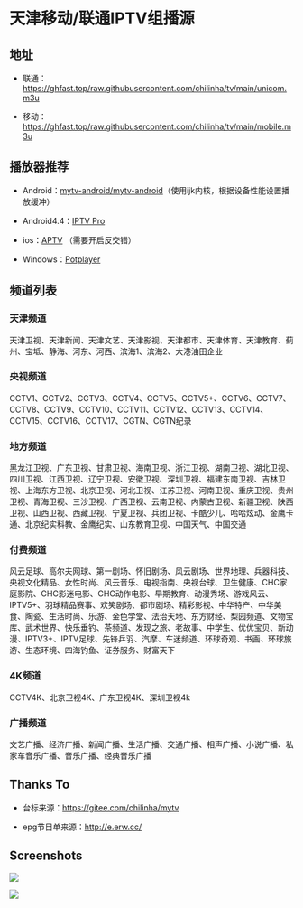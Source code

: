 # 天津移动/联通IPTV组播源

## 地址

- 联通：https://ghfast.top/raw.githubusercontent.com/chilinha/tv/main/unicom.m3u

- 移动：https://ghfast.top/raw.githubusercontent.com/chilinha/tv/main/mobile.m3u

## 播放器推荐

- Android：[mytv-android/mytv-android](https://github.com/mytv-android/mytv-android/releases)（使用ijk内核，根据设备性能设置播放缓冲）

- Android4.4：[IPTV Pro](https://github.com/chilinha/tv/tree/main/apks)

- ios：[APTV](https://apps.apple.com/cn/app/aptv/id1630403500) （需要开启反交错）

- Windows：[Potplayer](https://potplayer.daum.net/)

## 频道列表

### 天津频道

天津卫视、天津新闻、天津文艺、天津影视、天津都市、天津体育、天津教育、蓟州、宝坻、静海、河东、河西、滨海1、滨海2、大港油田企业

### 央视频道

CCTV1、CCTV2、CCTV3、CCTV4、CCTV5、CCTV5+、CCTV6、CCTV7、CCTV8、CCTV9、CCTV10、CCTV11、CCTV12、CCTV13、CCTV14、CCTV15、CCTV16、CCTV17、CGTN、CGTN纪录

### 地方频道

黑龙江卫视、广东卫视、甘肃卫视、海南卫视、浙江卫视、湖南卫视、湖北卫视、四川卫视、江西卫视、辽宁卫视、安徽卫视、深圳卫视、福建东南卫视、吉林卫视、上海东方卫视、北京卫视、河北卫视、江苏卫视、河南卫视、重庆卫视、贵州卫视、青海卫视、三沙卫视、广西卫视、云南卫视、内蒙古卫视、新疆卫视、陕西卫视、山西卫视、西藏卫视、宁夏卫视、兵团卫视、卡酷少儿、哈哈炫动、金鹰卡通、北京纪实科教、金鹰纪实、山东教育卫视、中国天气、中国交通

### 付费频道

风云足球、高尔夫网球、第一剧场、怀旧剧场、风云剧场、世界地理、兵器科技、央视文化精品、女性时尚、风云音乐、电视指南、央视台球、卫生健康、CHC家庭影院、CHC影迷电影、CHC动作电影、早期教育、动漫秀场、游戏风云、IPTV5+、羽球精品赛事、欢笑剧场、都市剧场、精彩影视、中华特产、中华美食、陶瓷、生活时尚、乐游、金色学堂、法治天地、东方财经、梨园频道、文物宝库、武术世界、快乐垂钓、茶频道、发现之旅、老故事、中学生、优优宝贝、新动漫、IPTV3+、IPTV足球、先锋乒羽、汽摩、车迷频道、环球奇观、书画、环球旅游、生态环境、四海钓鱼、证券服务、财富天下

### 4K频道

CCTV4K、北京卫视4K、广东卫视4K、深圳卫视4k

### 广播频道

文艺广播、经济广播、新闻广播、生活广播、交通广播、相声广播、小说广播、私家车音乐广播、音乐广播、经典音乐广播

## Thanks To

- 台标来源：https://gitee.com/chilinha/mytv

- epg节目单来源：http://e.erw.cc/

## Screenshots

![](https://github.com/user-attachments/assets/f5fa7ff5-c382-4751-8a0f-d88f16b6fffd)

![](https://github.com/user-attachments/assets/7a39f1e7-1537-40c3-9f67-d5ade60a6055)
